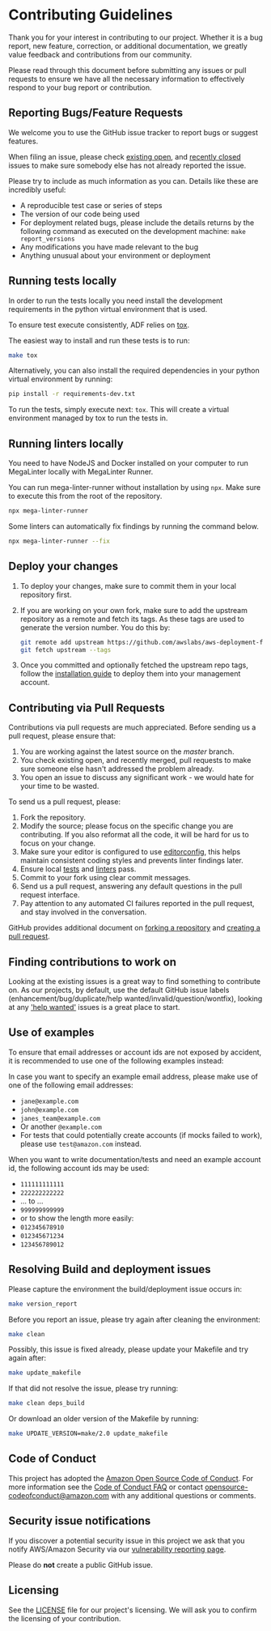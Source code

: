 # Contributing Guidelines

Thank you for your interest in contributing to our project. Whether it is a bug
report, new feature, correction, or additional documentation, we greatly value
feedback and contributions from our community.

Please read through this document before submitting any issues or pull requests
to ensure we have all the necessary information to effectively respond to your
bug report or contribution.

## Reporting Bugs/Feature Requests

We welcome you to use the GitHub issue tracker to report bugs or suggest
features.

When filing an issue, please check
[existing open](https://github.com/awslabs/aws-deployment-framework/issues),
and [recently closed](https://github.com/awslabs/aws-deployment-framework/issues?utf8=%E2%9C%93&q=is%3Aissue%20is%3Aclosed%20)
issues to make sure somebody else has not already reported the issue.

Please try to include as much information as you can.
Details like these are incredibly useful:

- A reproducible test case or series of steps
- The version of our code being used
- For deployment related bugs, please include the details returns by the
  following command as executed on the development machine:
  `make report_versions`
- Any modifications you have made relevant to the bug
- Anything unusual about your environment or deployment

## Running tests locally

In order to run the tests locally you need install the development requirements
in the python virtual environment that is used.

To ensure test execute consistently, ADF relies on
[tox](https://pypi.org/project/tox/).

The easiest way to install and run these tests is to run:

```bash
make tox
```

Alternatively, you can also install the required dependencies in your
python virtual environment by running:

```bash
pip install -r requirements-dev.txt
```

To run the tests, simply execute next: `tox`.
This will create a virtual environment managed by tox to run the tests in.

## Running linters locally

You need to have NodeJS and Docker installed on your computer to run MegaLinter
locally with MegaLinter Runner.

You can run mega-linter-runner without installation by using `npx`.
Make sure to execute this from the root of the repository.

```sh
npx mega-linter-runner
```

Some linters can automatically fix findings by running the command below.

```sh
npx mega-linter-runner --fix
```

## Deploy your changes

1. To deploy your changes, make sure to commit them in your local repository
   first.
2. If you are working on your own fork, make sure to add the upstream
   repository as a remote and fetch its tags. As these tags are used to
   generate the version number. You do this by:

   ```bash
   git remote add upstream https://github.com/awslabs/aws-deployment-framework
   git fetch upstream --tags
   ```

3. Once you committed and optionally fetched the upstream repo tags, follow the
   [installation guide](./docs/installation-guide.md) to deploy them into your
   management account.

## Contributing via Pull Requests

Contributions via pull requests are much appreciated.
Before sending us a pull request, please ensure that:

1. You are working against the latest source on the *master* branch.
2. You check existing open, and recently merged, pull requests to make sure
   someone else hasn't addressed the problem already.
3. You open an issue to discuss any significant work - we would hate for your
   time to be wasted.

To send us a pull request, please:

1. Fork the repository.
2. Modify the source; please focus on the specific change you are contributing.
   If you also reformat all the code, it will be hard for us to focus on your
   change.
3. Make sure your editor is configured to use
   [editorconfig](https://editorconfig.org/), this helps maintain consistent
   coding styles and prevents linter findings later.
4. Ensure local [tests](#running-tests-locally) and
   [linters](#running-linters-locally) pass.
5. Commit to your fork using clear commit messages.
6. Send us a pull request, answering any default questions in the pull request
   interface.
7. Pay attention to any automated CI failures reported in the pull request, and
   stay involved in the conversation.

GitHub provides additional document on
[forking a repository](https://help.github.com/articles/fork-a-repo/) and
[creating a pull request](https://help.github.com/articles/creating-a-pull-request/).

## Finding contributions to work on

Looking at the existing issues is a great way to find something to contribute
on. As our projects, by default, use the default GitHub issue labels
(enhancement/bug/duplicate/help wanted/invalid/question/wontfix), looking at
any ['help wanted'](https://github.com/awslabs/aws-deployment-framework/labels/help%20wanted)
issues is a great place to start.

## Use of examples

To ensure that email addresses or account ids are not exposed by accident,
it is recommended to use one of the following examples instead:

In case you want to specify an example email address, please make use of one of
the following email addresses:

- `jane@example.com`
- `john@example.com`
- `janes_team@example.com`
- Or another `@example.com`
- For tests that could potentially create accounts (if mocks failed to work),
  please use `test@amazon.com` instead.

When you want to write documentation/tests and need an example account id, the
following account ids may be used:

- `111111111111`
- `222222222222`
- ... to ...
- `999999999999`
- or to show the length more easily:
- `012345678910`
- `012345671234`
- `123456789012`

## Resolving Build and deployment issues

Please capture the environment the build/deployment issue occurs in:

```bash
make version_report
```

Before you report an issue, please try again after cleaning the environment:

```bash
make clean
```

Possibly, this issue is fixed already, please update your Makefile and try
again after:

```bash
make update_makefile
```

If that did not resolve the issue, please try running:

```bash
make clean deps_build
```

Or download an older version of the Makefile by running:

```bash
make UPDATE_VERSION=make/2.0 update_makefile
```

## Code of Conduct

This project has adopted the
[Amazon Open Source Code of Conduct](https://aws.github.io/code-of-conduct).
For more information see the
[Code of Conduct FAQ](https://aws.github.io/code-of-conduct-faq) or contact
opensource-codeofconduct@amazon.com with any additional questions or comments.

## Security issue notifications

If you discover a potential security issue in this project we ask that you
notify AWS/Amazon Security via our
[vulnerability reporting page](http://aws.amazon.com/security/vulnerability-reporting/).

Please do **not** create a public GitHub issue.

## Licensing

See the [LICENSE](LICENSE.txt)
file for our project's licensing. We will ask you to confirm the licensing of
your contribution.
